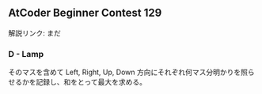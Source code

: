 ## AtCoder Beginner Contest 129

解説リンク: まだ

### D - Lamp

そのマスを含めて Left, Right, Up, Down 方向にそれぞれ何マス分明かりを照らせるかを記録し、和をとって最大を求める。

